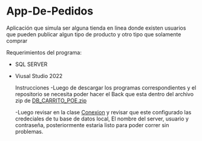 # App-De-Pedidos
Aplicación que simula ser alguna tienda en linea donde existen usuarios que pueden publicar algun tipo de producto y otro tipo que solamente comprar

Requerimientos del programa:

- SQL SERVER
- Viusal Studio 2022

  Instrucciones
  -Luego de descargar los programas correspondientes y el repositorio se necesita poder hacer el Back que esta dentro del archivo zip de <a href="https://github.com/Arbenidas/App-De-Pedidos/blob/main/DB_CARRITO_POE.zip"><span>DB_CARRITO_POE.zip</span></a>

  -Luego revisar en la clase <a href = "https://github.com/Arbenidas/App-De-Pedidos/blob/main/AppPedidos/Conexion.cs"><span>Conexion</span></a> y revisar que este configurado las credeciales de tu base de datos local,
  El nombre del server, usuario y contraseña, posteriormente estaria listo para poder correr sin problemas.
